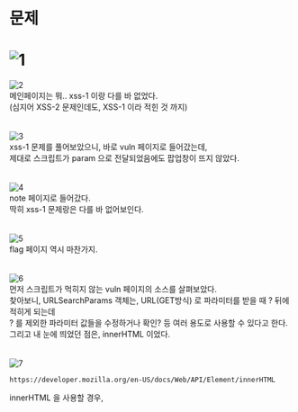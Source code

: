문제
==
![1](https://user-images.githubusercontent.com/73854324/158143422-bb2f57fa-da04-4175-badb-b72320312bfe.png)
<br>
==
![2](https://user-images.githubusercontent.com/73854324/158143428-737e818b-03ad-464e-aa1e-a697459697fa.png)<br>
메인페이지는 뭐.. xss-1 이랑 다를 바 없었다.   
(심지어 XSS-2 문제인데도, XSS-1 이라 적힌 것 까지)   
<br><br>
![3](https://user-images.githubusercontent.com/73854324/158143430-0e9b3f14-7553-4158-b43a-4411dbb9718b.png)<br>
xss-1 문제를 풀어보았으니, 바로 vuln 페이지로 들어갔는데,   
제대로 스크립트가 param 으로 전달되었음에도 팝업창이 뜨지 않았다.   
<br><br>
![4](https://user-images.githubusercontent.com/73854324/158143433-127f17f5-fcad-4944-89eb-3c1b90461149.png)<br>
note 페이지로 들어갔다.   
딱히 xss-1 문제랑은 다를 바 없어보인다.   
<br><br>
![5](https://user-images.githubusercontent.com/73854324/158143436-f3482d1a-6b92-43f5-bbc0-897f7b8fd830.png)<br>
flag 페이지 역시 마찬가지.   
<br><br>
![6](https://user-images.githubusercontent.com/73854324/158143440-12a9c843-0fc8-464a-acea-0eb97ef6fb7c.png)<br>
먼저 스크립트가 먹히지 않는 vuln 페이지의 소스를 살펴보았다.   
찾아보니, URLSearchParams 객체는, URL(GET방식) 로 파라미터를 받을 때 ? 뒤에 적히게 되는데   
? 를 제외한 파라미터 값들을 수정하거나 확인? 등 여러 용도로 사용할 수 있다고 한다.   
그리고 내 눈에 띄었던 점은, innerHTML 이었다.   
<br><br>
![7](https://user-images.githubusercontent.com/73854324/158143444-e45def26-b631-4764-a7db-db36e3565a10.png)<br>
```
https://developer.mozilla.org/en-US/docs/Web/API/Element/innerHTML
```
innerHTML 을 사용할 경우, <script> 구문이 먹혔기 때문에 HTML5 로 들어오면서 막혔다고 한다.   
innerHTML 과 비슷한 용도로 사용할 수 있는 innerText, textContent 가 있었다.   
<br>
대충 잠깐 정리해보자면,   
textContext 는 원시 텍스트(only 텍스트)만 결과물로 출력된다.   
innerText 는 html 태그들이 적용되지 않고 보이는 텍스트들만 결과물로 출력된다.   
innerHTML 는 html 태그들이 모두 포함되어 결과물로 출력된다.   

```
3가지 차이점에 대해 포스팅해놓으신 글
https://hianna.tistory.com/483
```
## 아무튼 XSS 스크립트를 실행시키기 위해서는 script 를 사용하지 않고 해야한다는 것을 알았다   
![8](https://user-images.githubusercontent.com/73854324/158143448-d5cb401e-7d48-4e52-9b85-aa3441f3e877.png)<br>
그렇다면, 전에 잠깐 알고있었던 img 태그의 onerror 속성을 이용해보기로 했다.   
보통 img src 에 파일명을 적는데, 없을만한 파일명을 적어주면 흔히 '엑박' 이 뜬다.   
이렇게 오류가 발생했을 경우, onerror 내부의 명령이 실행된다.   
<br><br>
![9](https://user-images.githubusercontent.com/73854324/158143449-1d3c4348-429a-43ac-ad05-eb4d5a832e39.png)<br>
onerror 를 이용해서 alert 창의 실행을 성공했다.   
그렇다면, onerror 내부에 xss 스크립트를 넣어준다면 쿠키를 탈취할 수 있을 것이다.   
<br><br>
![10](https://user-images.githubusercontent.com/73854324/158143450-da728bc0-1620-4bcf-8169-f4b0113832cb.png)<br>
```
주입 구문
<img src="/" onerror="location.href='/memo?memo='+document.cookie">
```

<br>
![11](https://user-images.githubusercontent.com/73854324/158143451-5c204d54-62b0-46d1-bdbe-0da2926dad37.png)<br>
성공적으로 되었다.   
이제 memo 페이지로 돌아가서 쿠키값을 확인해보자.   
(쿠키값에 flag 가 저장되어있고, 제대로 탈취되었는지 보러 가보자)   
<br><br>
![12](https://user-images.githubusercontent.com/73854324/158147825-c431f741-929f-4c49-8027-9f46f26f8dee.png)<br>
flag 값 획득 성공